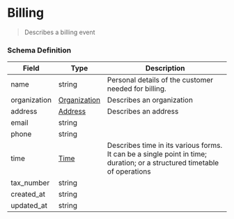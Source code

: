 Billing
===
>Describes a billing event

### Schema Definition

|**Field**|**Type**|**Description**|
|---------|--------|---------------|
|name|string|Personal details of the customer needed for billing.
|organization|[Organization](/Mobility/Schema%20Reference/organization)|Describes an organization
|address|[Address](/Mobility/Schema%20Reference/address)|Describes an address
|email|string|
|phone|string|
|time|[Time](/Mobility/Schema%20Reference/time)|Describes time in its various forms. It can be a single point in time; duration; or a structured timetable of operations
|tax_number|string|
|created_at|string|
|updated_at|string|
